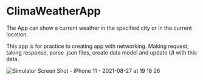# ClimaWeatherApp

The App can show a current weather in the specified city or in the current location.

This app is for practice to creating app with networking. Making request, taking response, parse .json files, create data model and update UI with this data.

![Simulator Screen Shot - iPhone 11 - 2021-08-27 at 19 18 26](https://user-images.githubusercontent.com/68674699/131158312-0a86c191-f80d-446d-9b12-11eac2dd3984.png)
